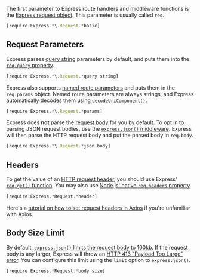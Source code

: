The first parameter to Express route handlers and middleware functions is
the [Express request object](https://expressjs.com/en/api.html#req). This
parameter is usually called `req`.

```javascript
[require:Express.*\.Request.*basic]
```

Request Parameters
------------------

Express parses [query string](https://en.wikipedia.org/wiki/Query_string) parameters by default, and puts them into the [`req.query` property](https://expressjs.com/en/api.html#req.query).

```javascript
[require:Express.*\.Request.*query string]
```

Express also supports [named route parameters](https://expressjs.com/en/api.html#req.params) and puts them in the `req.params` object. Named route parameters are always strings, and
Express automatically decodes them using [`decodeUriComponent()`](https://developer.mozilla.org/en-US/docs/Web/JavaScript/Reference/Global_Objects/decodeURIComponent).

```javascript
[require:Express.*\.Request.*params]
```

Express does **not** parse the [request body](/tutorials/express/body) for you by default. To opt in to
parsing JSON request bodies, use the [`express.json()` middleware](https://expressjs.com/en/api.html#express.json). Express will then parse
the HTTP request body and put the parsed body in `req.body`.

```javascript
[require:Express.*\.Request.*json body]
```

Headers
-------

To get the value of an [HTTP request header](https://developer.mozilla.org/en-US/docs/Glossary/Request_header), you should use Express' [`req.get()` function](https://expressjs.com/en/api.html#req.get). You may also use [Node.js' native `req.headers` property](https://nodejs.org/api/http.html#http_message_headers).

```javascript
[require:Express.*Request.*header]
```

Here's a [tutorial on how to set request headers in Axios](/tutorials/axios/headers)
if you're unfamiliar with Axios.

Body Size Limit
---------------

By default, [`express.json()` limits the request body to 100kb](https://expressjs.com/en/api.html#express.json). If the request body is any larger, Express will throw an [HTTP 413 "Payload Too Large" error](https://developer.mozilla.org/en-US/docs/Web/HTTP/Status/413). You can configure this limit using the `limit` option to `express.json()`.

```javascript
[require:Express.*Request.*body size]
```